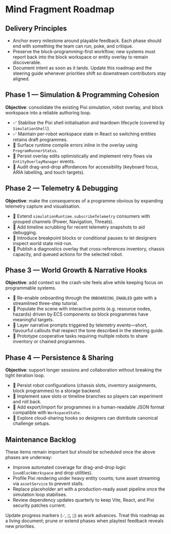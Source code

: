 # Mind Fragment Roadmap

## Delivery Principles
- Anchor every milestone around playable feedback. Each phase should end with something the team can run, poke, and critique.
- Preserve the block-programming-first workflow; new systems must report back into the block workspace or entity overlay to remain discoverable.
- Document intent as soon as it lands. Update this roadmap and the steering guide whenever priorities shift so downstream contributors stay aligned.

## Phase 1 — Simulation & Programming Cohesion
**Objective**: consolidate the existing Pixi simulation, robot overlay, and block workspace into a reliable authoring loop.

- ✅ Stabilise the Pixi shell initialisation and teardown lifecycle (covered by `SimulationShell`).
- ✅ Maintain per-robot workspace state in React so switching entities retains draft programmes.
- 🚧 Surface runtime compile errors inline in the overlay using `ProgramRunnerStatus`.
- 🚧 Persist overlay edits optimistically and implement retry flows via `EntityOverlayManager` events.
- 📌 Audit drag-and-drop affordances for accessibility (keyboard focus, ARIA labelling, and touch targets).

## Phase 2 — Telemetry & Debugging
**Objective**: make the consequences of a programme obvious by expanding telemetry capture and visualisation.

- 🚧 Extend `simulationRuntime.subscribeTelemetry` consumers with grouped channels (Power, Navigation, Threats).
- 📌 Add timeline scrubbing for recent telemetry snapshots to aid debugging.
- 📌 Introduce breakpoint blocks or conditional pauses to let designers inspect world state mid-run.
- 📌 Publish a diagnostics overlay that cross-references inventory, chassis capacity, and queued actions for the selected robot.

## Phase 3 — World Growth & Narrative Hooks
**Objective**: add context so the crash-site feels alive while keeping focus on programmable systems.

- 📌 Re-enable onboarding through the `ONBOARDING_ENABLED` gate with a streamlined three-step tutorial.
- 📌 Populate the scene with interactive points (e.g. resource nodes, hazards) driven by ECS components so block programmes have meaningful targets.
- 📌 Layer narrative prompts triggered by telemetry events—short, flavourful callouts that respect the tone described in the steering guide.
- 📌 Prototype cooperative tasks requiring multiple robots to share inventory or chained programmes.

## Phase 4 — Persistence & Sharing
**Objective**: support longer sessions and collaboration without breaking the tight iteration loop.

- 📌 Persist robot configurations (chassis slots, inventory assignments, block programmes) to a storage backend.
- 📌 Implement save slots or timeline branches so players can experiment and roll back.
- 📌 Add export/import for programmes in a human-readable JSON format compatible with `WorkspaceState`.
- 📌 Explore cloud-sharing hooks so designers can distribute canonical challenge setups.

## Maintenance Backlog
These items remain important but should be scheduled once the above phases are underway:

- Improve automated coverage for drag-and-drop logic (`useBlockWorkspace` and drop utilities).
- Profile Pixi rendering under heavy entity counts; tune asset streaming via `assetService` to prevent stalls.
- Replace placeholder art with a production-ready asset pipeline once the simulation loop stabilises.
- Review dependency updates quarterly to keep Vite, React, and Pixi security patches current.

Update progress markers (`✅`, `🚧`, `📌`) as work advances. Treat this roadmap as a living document; prune or extend phases when playtest feedback reveals new priorities.
